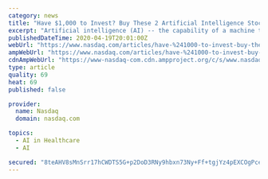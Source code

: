 ```yaml
---
category: news
title: "Have $1,000 to Invest? Buy These 2 Artificial Intelligence Stocks Now"
excerpt: "Artificial intelligence (AI) -- the capability of a machine to mimic intelligent human behavior -- is a huge growth trend. The tech is being used to smarten up countless things la"
publishedDateTime: 2020-04-19T20:01:00Z
webUrl: "https://www.nasdaq.com/articles/have-%241000-to-invest-buy-these-2-artificial-intelligence-stocks-now-2020-04-19?time=1587323042"
ampWebUrl: "https://www.nasdaq.com/articles/have-%241000-to-invest-buy-these-2-artificial-intelligence-stocks-now-2020-04-19?amp"
cdnAmpWebUrl: "https://www-nasdaq-com.cdn.ampproject.org/c/s/www.nasdaq.com/articles/have-%241000-to-invest-buy-these-2-artificial-intelligence-stocks-now-2020-04-19?amp"
type: article
quality: 69
heat: 69
published: false

provider:
  name: Nasdaq
  domain: nasdaq.com

topics:
  - AI in Healthcare
  - AI

secured: "8teAHV8sMnSrr17hCWDTS5G+p2DoD3RNy9hbxn73Ny+Ff+tgjYz4pEXCOgPce7N8xA8QtC6HFogGkZ8/TnVRmuL3UZBhVCpHdCriQM/SS1R0Tpi8omik6IaXGkaOKm11HrjxuccrpkO/sW30f0Y/aEgQ4lzghM6J3MRPMBU9ILMF84Krl19MUOdPHOQgOQFN+uTsKKZUS/TIYRGxl06RUb5SrTQ5HZL9kcVWzY9rGvBrmALElPgo0X9eTxyOn81uXH5BHRXtt+AjmGThckGGN1iZQfoIYk8lC+MvFsDBS+eNn2ErYjoVVkFEoN6scSJ4Kblh47LY37Tc1BA9/8bJhTh3iBZ1A6CGJiw5UjhZSh4qGatx0FFNVlGrFMZ5LCqYqil2jVMyrfLv/eeLL8xT7Zy4GvQ2tigJLk6tOQUCOr0ibc4BiiE1LcmW1bhTN/u5MSDpEc7TJSgB9sTO6JIxvkmgx8zlmgnIkmAKS9Jo5DQ=;043J4Ux5fgKDvXuyVwmImg=="
---
```


